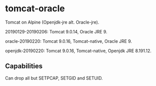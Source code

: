 # tomcat-oracle
Tomcat on Alpine (Openjdk-jre alt. Oracle-jre).

20190129-20190206: Tomcat 9.0.14, Oracle JRE 9.

oracle-20190220: Tomcat 9.0.16, Tomcat-native, Oracle JRE 9.

openjdk-20190220: Tomcat 9.0.16, Tomcat-native, Openjdk JRE 8.191.12.

## Capabilities
Can drop all but SETPCAP, SETGID and SETUID.
